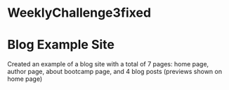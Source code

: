 # WeeklyChallenge3fixed
<h1>Blog Example Site</h1>
Created an example of a blog site with a total of 7 pages: home page, author page, about bootcamp page, and 4 blog posts (previews shown on home page)

